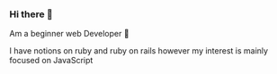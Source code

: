 ### Hi there 👋

Am a beginner web Developer 🐙 

I have notions on ruby and ruby on rails however my interest is mainly focused on JavaScript


